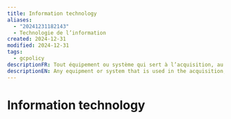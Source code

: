 ```yaml
---
title: Information technology
aliases:
  - "20241231182143"
  - Technologie de l’information
created: 2024-12-31
modified: 2024-12-31
tags:
  - gcpolicy
descriptionFR: Tout équipement ou système qui sert à l’acquisition, au stockage, à la manipulation, à la gestion, au déplacement, au contrôle, à l’affichage, à la commutation, aux échanges, à la transmission ou à la réception d’information ou de données. Elle comprend tous les éléments concernant la conception, l’élaboration, l’installation et la mise en œuvre des systèmes d’information et des applications.
descriptionEN: Any equipment or system that is used in the acquisition, storage, manipulation, management, movement, control, display, switching, interchange, transmission, or reception of information or data. It includes all matters concerned with the design, development, installation and implementation of information systems and applications.
---
```

# Information technology
